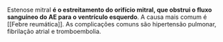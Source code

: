 Estenose mitral **é o estreitamento do orifício mitral, que obstrui o fluxo sanguíneo do AE para o ventrículo esquerdo**. A causa mais comum é 
[[Febre reumática]]. As complicações comuns são hipertensão pulmonar, fibrilação atrial e tromboembolia.
